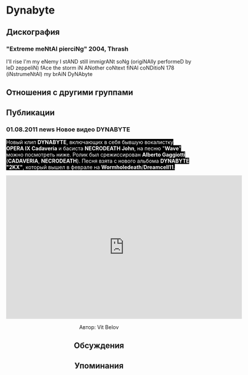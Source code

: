 # Dynabyte



## Дискография

### "Extreme meNtAl pierciNg" 2004, Thrash

I'll rise
I'm my eNemy 
I stAND still
immigrANt soNg (origiNAlly performeD by leD zeppeliN) 
fAce the storm
iN ANother coNtext
fiNAl coNDitioN 
178 (iNstrumeNtAl)
my brAiN
DyNAbyte


## Отношения с другими группами


## Публикации

### 01.08.2011 news Новое видео DYNABYTE

<P><FONT style="BACKGROUND-COLOR: #000000" color=#ffffff>Новый клип <STRONG>DYNABYTE</STRONG>, включающих в себя бывшую вокалистку <STRONG>OPERA IX Cadaveria</STRONG> и басиста <STRONG>NECRODEATH John</STRONG>, на песню "<STRONG>Wave</STRONG>" можно посмотреть ниже. Ролик был срежиссирован <STRONG>Alberto Gaggiotti</STRONG> (<B itxtHarvested="0" itxtNodeId="63">CADAVERIA</B>, <B itxtHarvested="0" itxtNodeId="62">NECRODEATH</B>). Песня взята с нового альбома <STRONG>DYNABYTE</STRONG> <STRONG>"2KX"</STRONG>,&nbsp;который вышел в феврале на <STRONG>Wormholedeath</STRONG>/<B itxtHarvested="0" itxtNodeId="54">Dreamcell11</B>.</FONT></P>
<P><FONT style="BACKGROUND-COLOR: #000000" color=#ffffff></FONT><center><iframe width="640" height="390" src="http://www.youtube.com/embed/yqXwFGCw528" frameborder="0" allowfullscreen></iframe></P>
Автор: Vit Belov


## Обсуждения


## Упоминания

